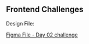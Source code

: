 ## Frontend Challenges

Design File:

[Figma File - Day 02 challenge](https://www.figma.com/file/jEMdXqyIOcTvnPcBp4ITvy/Day---03?type=design&node-id=0%3A1&mode=design&t=ZRKQa9J9KON8Mlx4-1)
